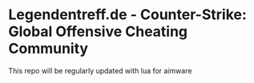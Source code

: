 # Legendentreff.de - Counter-Strike: Global Offensive Cheating Community

This repo will be regularly updated with lua for aimware
